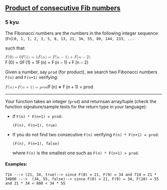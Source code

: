 <h2><a href=https://www.codewars.com/kata/5541f58a944b85ce6d00006a/train/python target="_blank">Product of consecutive Fib numbers</a></h2><h3>5 kyu</h3><p>The Fibonacci numbers are the numbers in the following integer sequence (<code>Fn</code>):<code>0, 1, 1, 2, 3, 5, 8, 13, 21, 34, 55, 89, 144, 233, ...</code></p><p>such that:</p><div><span class="katex"><span class="katex-mathml"><math xmlns="http://www.w3.org/1998/Math/MathML"><mrow><mi>F</mi><mo stretchy="false">(</mo><mn>0</mn><mo stretchy="false">)</mo><mo>=</mo><mn>0</mn><mspace></mspace><mi>F</mi><mo stretchy="false">(</mo><mn>1</mn><mo stretchy="false">)</mo><mo>=</mo><mn>1</mn><mspace></mspace><mi>F</mi><mo stretchy="false">(</mo><mi>n</mi><mo stretchy="false">)</mo><mo>=</mo><mi>F</mi><mo stretchy="false">(</mo><mi>n</mi><mo>−</mo><mn>1</mn><mo stretchy="false">)</mo><mo>+</mo><mi>F</mi><mo stretchy="false">(</mo><mi>n</mi><mo>−</mo><mn>2</mn><mo stretchy="false">)</mo></mrow>F(0) = 0\\F(1) = 1\\F(n) = F(n-1) + F(n-2)</math></span><span aria-hidden="true" class="katex-html"><span class="base"><span style="height:1em;vertical-align:-0.25em;" class="strut"></span><span style="margin-right:0.13889em;" class="mord mathnormal">F</span><span class="mopen">(</span><span class="mord">0</span><span class="mclose">)</span><span style="margin-right:0.2778em;" class="mspace"></span><span class="mrel">=</span><span style="margin-right:0.2778em;" class="mspace"></span></span><span class="base"><span style="height:0.6444em;" class="strut"></span><span class="mord">0</span></span><span class="mspace newline"></span><span class="base"><span style="height:1em;vertical-align:-0.25em;" class="strut"></span><span style="margin-right:0.13889em;" class="mord mathnormal">F</span><span class="mopen">(</span><span class="mord">1</span><span class="mclose">)</span><span style="margin-right:0.2778em;" class="mspace"></span><span class="mrel">=</span><span style="margin-right:0.2778em;" class="mspace"></span></span><span class="base"><span style="height:0.6444em;" class="strut"></span><span class="mord">1</span></span><span class="mspace newline"></span><span class="base"><span style="height:1em;vertical-align:-0.25em;" class="strut"></span><span style="margin-right:0.13889em;" class="mord mathnormal">F</span><span class="mopen">(</span><span class="mord mathnormal">n</span><span class="mclose">)</span><span style="margin-right:0.2778em;" class="mspace"></span><span class="mrel">=</span><span style="margin-right:0.2778em;" class="mspace"></span></span><span class="base"><span style="height:1em;vertical-align:-0.25em;" class="strut"></span><span style="margin-right:0.13889em;" class="mord mathnormal">F</span><span class="mopen">(</span><span class="mord mathnormal">n</span><span style="margin-right:0.2222em;" class="mspace"></span><span class="mbin">−</span><span style="margin-right:0.2222em;" class="mspace"></span></span><span class="base"><span style="height:1em;vertical-align:-0.25em;" class="strut"></span><span class="mord">1</span><span class="mclose">)</span><span style="margin-right:0.2222em;" class="mspace"></span><span class="mbin">+</span><span style="margin-right:0.2222em;" class="mspace"></span></span><span class="base"><span style="height:1em;vertical-align:-0.25em;" class="strut"></span><span style="margin-right:0.13889em;" class="mord mathnormal">F</span><span class="mopen">(</span><span class="mord mathnormal">n</span><span style="margin-right:0.2222em;" class="mspace"></span><span class="mbin">−</span><span style="margin-right:0.2222em;" class="mspace"></span></span><span class="base"><span style="height:1em;vertical-align:-0.25em;" class="strut"></span><span class="mord">2</span><span class="mclose">)</span></span></span></span></div><p>Given a number, say <code>prod</code> (for product), we search two Fibonacci numbers <code>F(n)</code> and <code>F(n+1)</code> verifying:</p><div><span class="katex"><span class="katex-mathml"><math xmlns="http://www.w3.org/1998/Math/MathML"><mrow><mi>F</mi><mo stretchy="false">(</mo><mi>n</mi><mo stretchy="false">)</mo><mo>∗</mo><mi>F</mi><mo stretchy="false">(</mo><mi>n</mi><mo>+</mo><mn>1</mn><mo stretchy="false">)</mo><mo>=</mo><mi>p</mi><mi>r</mi><mi>o</mi><mi>d</mi></mrow>F(n) * F(n+1) = prod</math></span><span aria-hidden="true" class="katex-html"><span class="base"><span style="height:1em;vertical-align:-0.25em;" class="strut"></span><span style="margin-right:0.13889em;" class="mord mathnormal">F</span><span class="mopen">(</span><span class="mord mathnormal">n</span><span class="mclose">)</span><span style="margin-right:0.2222em;" class="mspace"></span><span class="mbin">∗</span><span style="margin-right:0.2222em;" class="mspace"></span></span><span class="base"><span style="height:1em;vertical-align:-0.25em;" class="strut"></span><span style="margin-right:0.13889em;" class="mord mathnormal">F</span><span class="mopen">(</span><span class="mord mathnormal">n</span><span style="margin-right:0.2222em;" class="mspace"></span><span class="mbin">+</span><span style="margin-right:0.2222em;" class="mspace"></span></span><span class="base"><span style="height:1em;vertical-align:-0.25em;" class="strut"></span><span class="mord">1</span><span class="mclose">)</span><span style="margin-right:0.2778em;" class="mspace"></span><span class="mrel">=</span><span style="margin-right:0.2778em;" class="mspace"></span></span><span class="base"><span style="height:0.8889em;vertical-align:-0.1944em;" class="strut"></span><span class="mord mathnormal">p</span><span class="mord mathnormal">ro</span><span class="mord mathnormal">d</span></span></span></span></div><hr><p>Your function takes an integer (<code>prod</code>) and returnsan array/tuple (check the function signature/sample tests for the return type in your language):</p><ul><li>if <code>F(n) * F(n+1) = prod</code>:<pre><code>(F(n), F(n+1), true)</code></pre></li><li>If you do not find two consecutive <code>F(n)</code> verifying <code>F(n) * F(n+1) = prod</code>:<pre><code>(F(n), F(n+1), false)</code></pre>where <code>F(n)</code> is the smallest one such as <code>F(n) * F(n+1) &gt; prod</code>.</li></ul><h4 id="examples">Examples:</h4><pre><code class="language-javascript"><span class="cm-number">714</span> <span class="cm-operator">--</span><span class="cm-operator">-</span><span class="cm-operator">&gt;</span> (<span class="cm-number">21</span>, <span class="cm-number">34</span>, <span class="cm-atom">true</span>)<span class="cm-comment">--&gt; since F(8) = 21, F(9) = 34 and 714 = 21 * 34</span><span class="cm-number">800</span> <span class="cm-operator">--</span><span class="cm-operator">-</span><span class="cm-operator">&gt;</span>  (<span class="cm-number">34</span>, <span class="cm-number">55</span>, <span class="cm-atom">false</span>)<span class="cm-comment">--&gt; since F(8) = 21, F(9) = 34, F(10) = 55 and 21 * 34 &lt; 800 &lt; 34 * 55</span></code></pre>